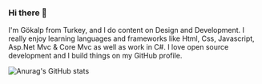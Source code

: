 ### Hi there 👋

I'm Gökalp from Turkey, and I do content on Design and Development. I really enjoy learning languages and frameworks like Html, Css, Javascript, Asp.Net Mvc & Core Mvc as well as work in C#. I love open source development and I build things on my GitHub profile.

![Anurag's GitHub stats](https://github-readme-stats.vercel.app/api?username=GokalpAvcu&show_icons=true&theme=radical)




